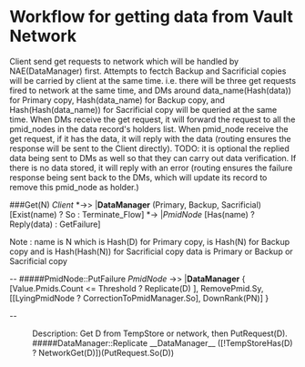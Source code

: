 # Workflow for getting data from Vault Network
Client send get requests to network which will be handled by NAE(DataManager) first.
Attempts to fectch Backup and Sacrificial copies will be carried by client at the same time.
i.e. there will be three get requests fired to network at the same time,
     and DMs around data_name(Hash(data)) for Primary copy, Hash(data_name) for Backup copy,
         and Hash(Hash(data_name)) for Sacrificial copy will be queried at the same time.
When DMs receive the get request, it will forward the request to all the pmid_nodes in the data record's holders list.
When pmid_node receive the get request, if it has the data, it will reply with the data (routing ensures the response will be sent to the Client directly).
TODO: it is optional the replied data being sent to DMs as well so that they can carry out data verification.
If there is no data stored, it will reply with an error (routing ensures the failure response being sent back to the DMs, which will update its record to remove this pmid_node as holder.)


###Get(N)
_Client_  *->> |__DataManager__  (Primary, Backup, Sacrificial) [Exist(name) ? So : Terminate_Flow]
          *->  |_PmidNode_ [Has(name) ? Reply(data) : GetFailure]

Note : name is N which is Hash(D) for Primary copy, is Hash(N) for Backup copy and is Hash(Hash(N)) for Sacrificial copy
       data is Primary or Backup or Sacrificial copy


--
#####PmidNode::PutFailure
_PmidNode_ ->> |__DataManager__ { [Value.Pmids.Count <= Threshold ? Replicate(D) ],
                                  RemovePmid.Sy,
                                  [[LyingPmidNode ? CorrectionToPmidManager.So], DownRank(PN)] }


--
<dd>Description: Get D from TempStore or network, then PutRequest(D).</ddt>
#####DataManager::Replicate
__DataManager__ ([!TempStoreHas(D) ? NetworkGet(D)])(PutRequest.So(D))
